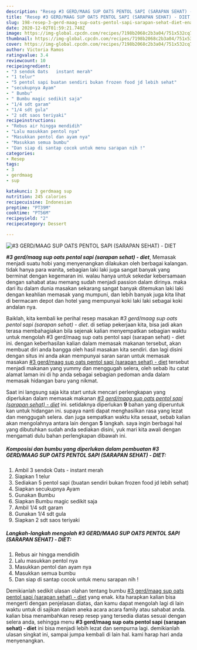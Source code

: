 ```yaml
---
description: "Resep #3 GERD/MAAG SUP OATS PENTOL SAPI (SARAPAN SEHAT) - DIET, Enak Banget"
title: "Resep #3 GERD/MAAG SUP OATS PENTOL SAPI (SARAPAN SEHAT) - DIET, Enak Banget"
slug: 198-resep-3-gerd-maag-sup-oats-pentol-sapi-sarapan-sehat-diet-enak-banget
date: 2020-12-02T01:59:21.740Z
image: https://img-global.cpcdn.com/recipes/7198b2068c2b3a04/751x532cq70/3-gerdmaag-sup-oats-pentol-sapi-sarapan-sehat-diet-foto-resep-utama.jpg
thumbnail: https://img-global.cpcdn.com/recipes/7198b2068c2b3a04/751x532cq70/3-gerdmaag-sup-oats-pentol-sapi-sarapan-sehat-diet-foto-resep-utama.jpg
cover: https://img-global.cpcdn.com/recipes/7198b2068c2b3a04/751x532cq70/3-gerdmaag-sup-oats-pentol-sapi-sarapan-sehat-diet-foto-resep-utama.jpg
author: Victoria Ramos
ratingvalue: 3.4
reviewcount: 10
recipeingredient:
- "3 sendok Oats   instant merah"
- "1 telur"
- "5 pentol sapi buatan sendiri bukan frozen food jd lebih sehat"
- "secukupnya Ayam"
- " Bumbu"
- " Bumbu magic sedikit saja"
- "1/4 sdt garam"
- "1/4 sdt gula"
- "2 sdt saos teriyaki"
recipeinstructions:
- "Rebus air hingga mendidih"
- "Lalu masukkan pentol nya"
- "Masukkan pentol dan ayam nya"
- "Masukkan semua bumbu"
- "Dan siap di santap cocok untuk menu sarapan nih !"
categories:
- Resep
tags:
- 3
- gerdmaag
- sup

katakunci: 3 gerdmaag sup 
nutrition: 245 calories
recipecuisine: Indonesian
preptime: "PT39M"
cooktime: "PT56M"
recipeyield: "2"
recipecategory: Dessert

---
```



![#3 GERD/MAAG SUP OATS PENTOL SAPI (SARAPAN SEHAT) - DIET](https://img-global.cpcdn.com/recipes/7198b2068c2b3a04/751x532cq70/3-gerdmaag-sup-oats-pentol-sapi-sarapan-sehat-diet-foto-resep-utama.jpg)

<b><i>#3 gerd/maag sup oats pentol sapi (sarapan sehat) - diet</i></b>, Memasak menjadi suatu hobi yang menyenangkan dilakukan oleh berbagai kalangan. tidak hanya para wanita, sebagian laki laki juga sangat banyak yang berminat dengan kegemaran ini. walau hanya untuk sekedar kebersamaan dengan sahabat atau memang sudah menjadi passion dalam dirinya. maka dari itu dalam dunia masakan sekarang sangat banyak ditemukan laki laki dengan keahlian memasak yang mumpuni, dan lebih banyak juga kita lihat di bermacam depot dan hotel yang mempunyai koki laki laki sebagai koki andalan nya.

Baiklah, kita kembali ke perihal resep masakan <i>#3 gerd/maag sup oats pentol sapi (sarapan sehat) - diet</i>. di setiap pekerjaan kita, bisa jadi akan terasa membahagiakan bila sejenak kalian menyempatkan sebagian waktu untuk mengolah #3 gerd/maag sup oats pentol sapi (sarapan sehat) - diet ini. dengan keberhasilan kalian dalam memasak makanan tersebut, akan membuat diri anda bangga oleh hasil masakan kita sendiri. dan lagi disini dengan situs ini anda akan mempunyai saran saran untuk memasak masakan <u>#3 gerd/maag sup oats pentol sapi (sarapan sehat) - diet</u> tersebut menjadi makanan yang yummy dan menggugah selera, oleh sebab itu catat alamat laman ini di hp anda sebagai sebagian pedoman anda dalam memasak hidangan baru yang nikmat.




Saat ini langsung saja kita start untuk mencari perlengkapan yang diperlukan dalam memasak makanan <u><i>#3 gerd/maag sup oats pentol sapi (sarapan sehat) - diet</i></u> ini. setidaknya diperlukan <b>9</b> bahan yang diperuntuk kan untuk hidangan ini. supaya nanti dapat menghasilkan rasa yang lezat dan menggugah selera. dan juga sempatkan waktu kita sesaat, sebab kalian akan mengolahnya antara lain dengan <b>5</b> langkah. saya ingin berbagai hal yang dibutuhkan sudah anda sediakan disini, yuk mari kita awali dengan mengamati dulu bahan perlengkapan dibawah ini.

<!--inarticleads1-->

##### Komposisi dan bumbu yang diperlukan dalam pembuatan #3 GERD/MAAG SUP OATS PENTOL SAPI (SARAPAN SEHAT) - DIET:

1. Ambil 3 sendok Oats  - instant merah
1. Siapkan 1 telur
1. Sediakan 5 pentol sapi (buatan sendiri bukan frozen food jd lebih sehat)
1. Siapkan secukupnya Ayam
1. Gunakan  Bumbu
1. Siapkan  Bumbu magic sedikit saja
1. Ambil 1/4 sdt garam
1. Gunakan 1/4 sdt gula
1. Siapkan 2 sdt saos teriyaki




<!--inarticleads2-->

##### Langkah-langkah mengolah #3 GERD/MAAG SUP OATS PENTOL SAPI (SARAPAN SEHAT) - DIET:

1. Rebus air hingga mendidih
1. Lalu masukkan pentol nya
1. Masukkan pentol dan ayam nya
1. Masukkan semua bumbu
1. Dan siap di santap cocok untuk menu sarapan nih !




Demikianlah sedikit ulasan olahan tentang bumbu <u>#3 gerd/maag sup oats pentol sapi (sarapan sehat) - diet</u> yang enak. kita harapkan kalian bisa mengerti dengan penjelasan diatas, dan kamu dapat mengolah lagi di lain waktu untuk di sajikan dalam aneka acara acara family atau sahabat anda. kalian bisa menambahkan resep resep yang tersedia diatas sesuai dengan selera anda, sehingga menu <b>#3 gerd/maag sup oats pentol sapi (sarapan sehat) - diet</b> ini bisa menjadi lebih lezat dan sempurna lagi. demikianlah ulasan singkat ini, sampai jumpa kembali di lain hal. kami harap hari anda menyenangkan.

